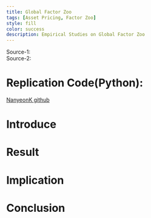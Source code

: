 ```yaml
---
title: Global Factor Zoo 
tags: [Asset Pricing, Factor Zoo]
style: fill
color: success
description: Empirical Studies on Global Factor Zoo
---
```


Source-1: []()     
Source-2: []()


# Replication Code(Python): 
[NanyeonK github]()

# Introduce



# Result

# Implication

# Conclusion

